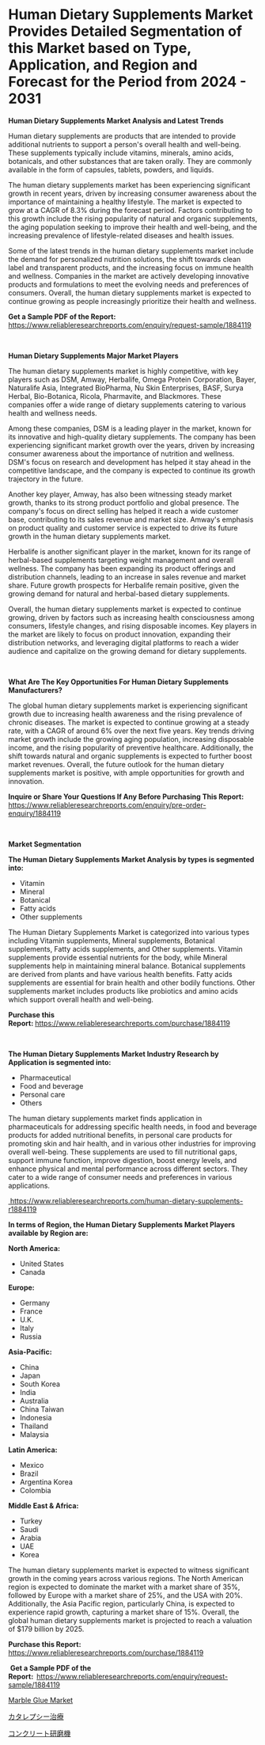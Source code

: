 <p><h1>Human Dietary Supplements Market Provides Detailed Segmentation of this Market based on Type, Application, and Region and Forecast for the Period from 2024 - 2031</h1></p><p><strong>Human Dietary Supplements Market Analysis and Latest Trends</strong></p>
<p><p>Human dietary supplements are products that are intended to provide additional nutrients to support a person's overall health and well-being. These supplements typically include vitamins, minerals, amino acids, botanicals, and other substances that are taken orally. They are commonly available in the form of capsules, tablets, powders, and liquids.</p><p>The human dietary supplements market has been experiencing significant growth in recent years, driven by increasing consumer awareness about the importance of maintaining a healthy lifestyle. The market is expected to grow at a CAGR of 8.3% during the forecast period. Factors contributing to this growth include the rising popularity of natural and organic supplements, the aging population seeking to improve their health and well-being, and the increasing prevalence of lifestyle-related diseases and health issues.</p><p>Some of the latest trends in the human dietary supplements market include the demand for personalized nutrition solutions, the shift towards clean label and transparent products, and the increasing focus on immune health and wellness. Companies in the market are actively developing innovative products and formulations to meet the evolving needs and preferences of consumers. Overall, the human dietary supplements market is expected to continue growing as people increasingly prioritize their health and wellness.</p></p>
<p><strong>Get a Sample PDF of the Report:&nbsp;</strong> <a href="https://www.reliableresearchreports.com/enquiry/request-sample/1884119">https://www.reliableresearchreports.com/enquiry/request-sample/1884119</a></p>
<p>&nbsp;</p>
<p><strong>Human Dietary Supplements Major Market Players</strong></p>
<p><p>The human dietary supplements market is highly competitive, with key players such as DSM, Amway, Herbalife, Omega Protein Corporation, Bayer, Naturalife Asia, Integrated BioPharma, Nu Skin Enterprises, BASF, Surya Herbal, Bio-Botanica, Ricola, Pharmavite, and Blackmores. These companies offer a wide range of dietary supplements catering to various health and wellness needs.</p><p>Among these companies, DSM is a leading player in the market, known for its innovative and high-quality dietary supplements. The company has been experiencing significant market growth over the years, driven by increasing consumer awareness about the importance of nutrition and wellness. DSM's focus on research and development has helped it stay ahead in the competitive landscape, and the company is expected to continue its growth trajectory in the future.</p><p>Another key player, Amway, has also been witnessing steady market growth, thanks to its strong product portfolio and global presence. The company's focus on direct selling has helped it reach a wide customer base, contributing to its sales revenue and market size. Amway's emphasis on product quality and customer service is expected to drive its future growth in the human dietary supplements market.</p><p>Herbalife is another significant player in the market, known for its range of herbal-based supplements targeting weight management and overall wellness. The company has been expanding its product offerings and distribution channels, leading to an increase in sales revenue and market share. Future growth prospects for Herbalife remain positive, given the growing demand for natural and herbal-based dietary supplements.</p><p>Overall, the human dietary supplements market is expected to continue growing, driven by factors such as increasing health consciousness among consumers, lifestyle changes, and rising disposable incomes. Key players in the market are likely to focus on product innovation, expanding their distribution networks, and leveraging digital platforms to reach a wider audience and capitalize on the growing demand for dietary supplements.</p></p>
<p>&nbsp;</p>
<p><strong>What Are The Key Opportunities For Human Dietary Supplements Manufacturers?</strong></p>
<p><p>The global human dietary supplements market is experiencing significant growth due to increasing health awareness and the rising prevalence of chronic diseases. The market is expected to continue growing at a steady rate, with a CAGR of around 6% over the next five years. Key trends driving market growth include the growing aging population, increasing disposable income, and the rising popularity of preventive healthcare. Additionally, the shift towards natural and organic supplements is expected to further boost market revenues. Overall, the future outlook for the human dietary supplements market is positive, with ample opportunities for growth and innovation.</p></p>
<p><strong>Inquire or Share Your Questions If Any Before Purchasing This Report:</strong> <a href="https://www.reliableresearchreports.com/enquiry/pre-order-enquiry/1884119">https://www.reliableresearchreports.com/enquiry/pre-order-enquiry/1884119</a></p>
<p>&nbsp;</p>
<p><strong>Market Segmentation</strong></p>
<p><strong>The Human Dietary Supplements Market Analysis by types is segmented into:</strong></p>
<p><ul><li>Vitamin</li><li>Mineral</li><li>Botanical</li><li>Fatty acids</li><li>Other supplements</li></ul></p>
<p><p>The Human Dietary Supplements Market is categorized into various types including Vitamin supplements, Mineral supplements, Botanical supplements, Fatty acids supplements, and Other supplements. Vitamin supplements provide essential nutrients for the body, while Mineral supplements help in maintaining mineral balance. Botanical supplements are derived from plants and have various health benefits. Fatty acids supplements are essential for brain health and other bodily functions. Other supplements market includes products like probiotics and amino acids which support overall health and well-being.</p></p>
<p><strong>Purchase this Report:&nbsp;</strong><a href="https://www.reliableresearchreports.com/purchase/1884119">https://www.reliableresearchreports.com/purchase/1884119</a></p>
<p>&nbsp;</p>
<p><strong>The Human Dietary Supplements Market Industry Research by Application is segmented into:</strong></p>
<p><ul><li>Pharmaceutical</li><li>Food and beverage</li><li>Personal care</li><li>Others</li></ul></p>
<p><p>The human dietary supplements market finds application in pharmaceuticals for addressing specific health needs, in food and beverage products for added nutritional benefits, in personal care products for promoting skin and hair health, and in various other industries for improving overall well-being. These supplements are used to fill nutritional gaps, support immune function, improve digestion, boost energy levels, and enhance physical and mental performance across different sectors. They cater to a wide range of consumer needs and preferences in various applications.</p></p>
<p><a href="https://www.reliableresearchreports.com/human-dietary-supplements-r1884119">&nbsp;https://www.reliableresearchreports.com/human-dietary-supplements-r1884119</a></p>
<p><strong>In terms of Region, the Human Dietary Supplements Market Players available by Region are:</strong></p>
<p>
    <p> <strong> North America: </strong>
        <ul>
            <li>United States</li>
            <li>Canada</li>
        </ul>
        </p> 
    <p> <strong> Europe: </strong>
        <ul>
            <li>Germany</li>
            <li>France</li>
            <li>U.K.</li>
            <li>Italy</li>
            <li>Russia</li>
        </ul>
        </p> 
    <p> <strong> Asia-Pacific: </strong>
        <ul>
            <li>China</li>
            <li>Japan</li>
            <li>South Korea</li>
            <li>India</li>
            <li>Australia</li>
            <li>China Taiwan</li>
            <li>Indonesia</li>
            <li>Thailand</li>
            <li>Malaysia</li>
        </ul>
        </p> 
    <p> <strong> Latin America: </strong>
        <ul>
            <li>Mexico</li>
            <li>Brazil</li>
            <li>Argentina Korea</li>
            <li>Colombia</li>
        </ul>
        </p> 
    <p> <strong> Middle East & Africa: </strong>
        <ul>
            <li>Turkey</li>
            <li>Saudi</li>
            <li>Arabia</li>
            <li>UAE</li>
            <li>Korea</li>
        </ul>
    </p>
    </p>
<p><p>The human dietary supplements market is expected to witness significant growth in the coming years across various regions. The North American region is expected to dominate the market with a market share of 35%, followed by Europe with a market share of 25%, and the USA with 20%. Additionally, the Asia Pacific region, particularly China, is expected to experience rapid growth, capturing a market share of 15%. Overall, the global human dietary supplements market is projected to reach a valuation of $179 billion by 2025.</p></p>
<p><strong>Purchase this Report: </strong><a href="https://www.reliableresearchreports.com/purchase/1884119">https://www.reliableresearchreports.com/purchase/1884119</a></p>
<p>&nbsp;<strong>Get a Sample PDF of the Report:&nbsp;&nbsp;</strong><a href="https://www.reliableresearchreports.com/enquiry/request-sample/1884119">https://www.reliableresearchreports.com/enquiry/request-sample/1884119</a></p>
<p><strong></strong></p>
<p><p><a href="https://glittery-fuchsia-86a.notion.site/Marble-Glue-Market-A-Comprehensive-Report-of-its-Market-Share-Growth-Trends-2024-2031-3209780257a04877968dd26326696cef">Marble Glue Market</a></p><p><a href="https://medium.com/@elenorkiehn/%E3%82%AB%E3%82%BF%E3%83%AC%E3%83%97%E3%82%B7%E3%83%BC%E3%81%AE%E6%B2%BB%E7%99%82%E5%B8%82%E5%A0%B4%E3%81%AB%E9%96%A2%E3%81%99%E3%82%8B%E8%AA%BF%E6%9F%BB%E3%83%AC%E3%83%9D%E3%83%BC%E3%83%88-%E3%81%9D%E3%81%AE%E6%AD%B4%E5%8F%B2%E3%81%A82031%E5%B9%B4%E3%81%8B%E3%82%892031%E5%B9%B4%E3%81%BE%E3%81%A7%E3%81%AE%E4%BA%88%E6%B8%AC-143284c4f136">カタレプシー治療</a></p><p><a href="https://medium.com/@jackpeters644/%E3%82%B3%E3%83%B3%E3%82%AF%E3%83%AA%E3%83%BC%E3%83%88%E7%A0%94%E7%A3%A8%E6%A9%9F%E5%B8%82%E5%A0%B4%E3%81%AF-%E5%B8%82%E5%A0%B4%E3%82%B7%E3%82%A7%E3%82%A2-%E3%82%B5%E3%82%A4%E3%82%BA-%E3%81%8A%E3%82%88%E3%81%B32031%E5%B9%B4%E3%81%BE%E3%81%A7%E3%81%AE%E4%BA%88%E6%B8%AC%E3%81%BE%E3%81%A7%E3%82%92%E7%84%A6%E7%82%B9%E3%81%AB%E3%81%97%E3%81%A6%E3%81%84%E3%81%BE%E3%81%99-12beba6cf4c4">コンクリート研磨機</a></p></p>